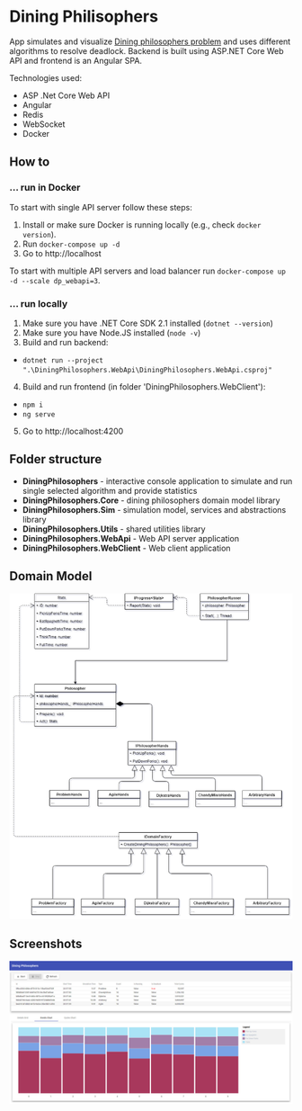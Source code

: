 # Dining Philisophers

App simulates and visualize [Dining philosophers problem] and uses different algorithms to resolve deadlock. Backend is built using ASP.NET Core Web API and frontend is an Angular SPA.

Technologies used:

* ASP .Net Core Web API
* Angular
* Redis
* WebSocket
* Docker

## How to

### ... run in Docker

To start with single API server follow these steps:

1. Install or make sure Docker is running locally (e.g., check `docker version`).
2. Run `docker-compose up -d`
3. Go to http://localhost

To start with multiple API servers and load balancer run `docker-compose up -d --scale dp_webapi=3`.

### ... run locally

1. Make sure you have .NET Core SDK 2.1 installed (`dotnet --version`)
2. Make sure you have Node.JS installed (`node -v`)
3. Build and run backend: 
  * `dotnet run --project ".\DiningPhilosophers.WebApi\DiningPhilosophers.WebApi.csproj"`
4. Build and run frontend (in folder 'DiningPhilosophers.WebClient'):
  * `npm i`
  * `ng serve`
5. Go to http://localhost:4200

## Folder structure

* **DiningPhilosophers** - interactive console application to simulate and run single selected algorithm and provide statistics
* **DiningPhilosophers.Core** - dining philosophers domain model library
* **DiningPhilosophers.Sim** - simulation model, services and abstractions library
* **DiningPhilosophers.Utils** - shared utilities library
* **DiningPhilosophers.WebApi** - Web API server application
* **DiningPhilosophers.WebClient** - Web client application

## Domain Model

![](./Doc/DomainModel.png)

## Screenshots

![](./Doc/Screenshot.jpg)

[Dining philosophers problem]: https://en.wikipedia.org/wiki/Dining_philosophers_problem